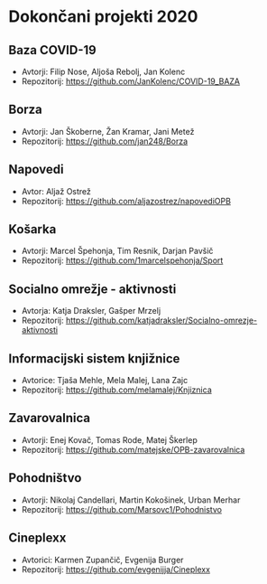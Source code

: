 # Dokončani projekti 2020

## Baza COVID-19
* Avtorji: Filip Nose, Aljoša Rebolj, Jan Kolenc
* Repozitorij: <https://github.com/JanKolenc/COVID-19_BAZA>

## Borza
* Avtorji: Jan Škoberne, Žan Kramar, Jani Metež
* Repozitorij: <https://github.com/jan248/Borza>

## Napovedi
* Avtor: Aljaž Ostrež
* Repozitorij: <https://github.com/aljazostrez/napovediOPB>

## Košarka
* Avtorji: Marcel Špehonja, Tim Resnik, Darjan Pavšič
* Repozitorij: <https://github.com/1marcelspehonja/Sport>

## Socialno omrežje - aktivnosti
* Avtorja: Katja Draksler, Gašper Mrzelj
* Repozitorij: <https://github.com/katjadraksler/Socialno-omrezje-aktivnosti>

## Informacijski sistem knjižnice
* Avtorice: Tjaša Mehle, Mela Malej, Lana Zajc
* Repozitorij: <https://github.com/melamalej/Knjiznica>

## Zavarovalnica
* Avtorji: Enej Kovač, Tomas Rode, Matej Škerlep
* Repozitorij: <https://github.com/matejske/OPB-zavarovalnica>

## Pohodništvo
* Avtorji: Nikolaj Candellari, Martin Kokošinek, Urban Merhar
* Repozitorij: <https://github.com/Marsovc1/Pohodnistvo>

## Cineplexx
* Avtorici: Karmen Zupančič, Evgenija Burger
* Repozitorij: <https://github.com/evgenijja/Cineplexx>
